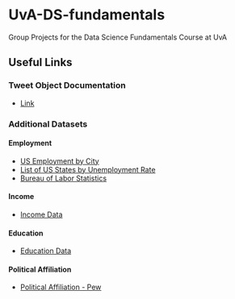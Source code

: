 # UvA-DS-fundamentals
Group Projects for the Data Science Fundamentals Course at UvA

## Useful Links

### Tweet Object Documentation

* <a href='https://developer.twitter.com/en/docs/tweets/data-dictionary/overview/tweet-object.html'>Link</a>

### Additional Datasets

#### Employment

* <a href='https://data.world/garyhoov/unemployment-rate-by-city'>US Employment by City</a>
* <a href='https://en.wikipedia.org/wiki/List_of_U.S._states_and_territories_by_unemployment_rate'>List of US States by Unemployment Rate</a>
* <a href='https://www.bls.gov/lau/'>Bureau of Labor Statistics</a>

#### Income

* <a href='https://www.census.gov/data/tables/time-series/demo/income-poverty/historical-income-households.html'>Income Data</a>

#### Education

* <a href='https://en.wikipedia.org/wiki/List_of_U.S._states_by_educational_attainment'>Education Data</a>

#### Political Affiliation

* <a href='http://www.pewforum.org/religious-landscape-study/compare/party-affiliation/by/state/'>Political Affiliation - Pew</a>
